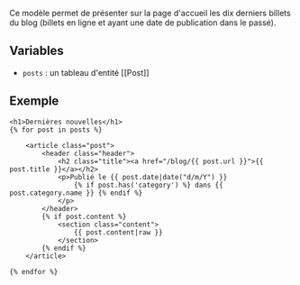 Ce modèle permet de présenter sur la page d'accueil les dix derniers billets du blog (billets en ligne et ayant une date de publication dans le passé).

## Variables

* `posts` : un tableau d'entité [[Post]] 

## Exemple

```twig
<h1>Dernières nouvelles</h1>
{% for post in posts %}

    <article class="post">
        <header class="header">
            <h2 class="title"><a href="/blog/{{ post.url }}">{{ post.title }}</a></h2>
            <p>Publié le {{ post.date|date("d/m/Y") }} 
                {% if post.has('category') %} dans {{ post.category.name }} {% endif %}
            </p>
        </header>
        {% if post.content %}
            <section class="content">
                {{ post.content|raw }}
            </section>
        {% endif %}
    </article>

{% endfor %}
```